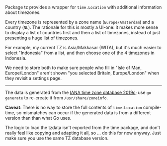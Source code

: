 Package tz provides a wrapper for `time.Location` with additional information
about timezones.

Every timezone is represented by a zone name (`Europe/Amsterdam`) and a country
(`NL`). The rationale for this is mostly a UI-one: it makes more sense to
display a list of countries first and then a list of timezones, instead of
just presenting a huge list of timezones.

For example, my current TZ is Asia/Makkasar (WITA), but it's much easier to
select "Indonesia" from a list, and then choose one of the 4 timezones in
Indonesia.

We need to store both to make sure people who fill in "Isle of Man,
Europe/London" aren't shown "you selected Britain, Europe/London" when they
revisit a settings page.

---

The data is generated from the [IANA time zone database 2019c][zoneinfo]; use
`go generate` to re-create it from `/usr/share/zoneinfo`.

**Caveat**: There is no way to store the full contents of `time.Location`
compile-time, so mismatches can occur if the generated data is from a different
version than than what Go uses.

The logic to load the tzdata isn't exported from the time package, and don't
really feel like copying and adapting it all, so ... do this for now anyway.
Just make sure you use the same TZ database version.

[zoneinfo]: http://www.iana.org/time-zones

